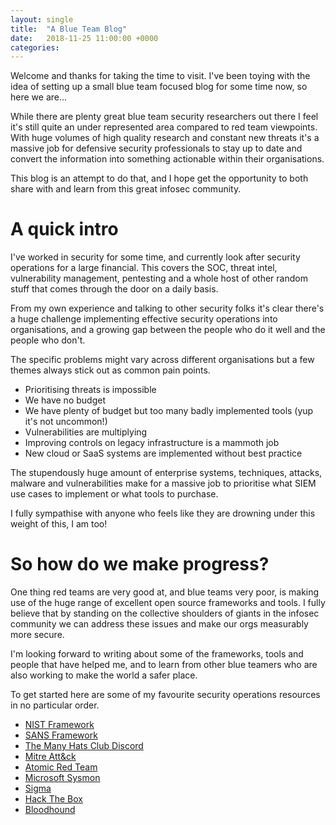 ```yaml
---
layout: single
title:  "A Blue Team Blog"
date:   2018-11-25 11:00:00 +0000
categories:
---
```


Welcome and thanks for taking the time to visit. I've been toying with the idea of setting up a small blue team focused blog for some time now, so here we are... 

While there are plenty great blue team security researchers out there I feel it's still quite an under represented area compared to red team viewpoints. With huge volumes of high quality research and constant new threats it's a massive job for defensive security professionals to stay up to date and convert the information into something actionable within their organisations. 

This blog is an attempt to do that, and I hope get the opportunity to both share with and learn from this great infosec community.

# A quick intro

I've worked in security for some time, and currently look after security operations for a large financial. This covers the SOC, threat intel, vulnerability management, pentesting and a whole host of other random stuff that comes through the door on a daily basis.

From my own experience and talking to other security folks it's clear there's a huge challenge implementing effective security operations into organisations, and a growing gap between the people who do it well and the people who don't. 

The specific problems might vary across different organisations but a few themes always stick out as common pain points.

- Prioritising threats is impossible
- We have no budget
- We have plenty of budget but too many badly implemented tools (yup it's not uncommon!)
- Vulnerabilities are multiplying
- Improving controls on legacy infrastructure is a mammoth job
- New cloud or SaaS systems are implemented without best practice

The stupendously huge amount of enterprise systems, techniques, attacks, malware and vulnerabilities make for a massive job to prioritise what SIEM use cases to implement or what tools to purchase. 

I fully sympathise with anyone who feels like they are drowning under this weight of this, I am too! 

# So how do we make progress? 

One thing red teams are very good at, and blue teams very poor, is making use of the huge range of excellent open source frameworks and tools. I fully believe that by standing on the collective shoulders of giants in the infosec community we can address these issues and make our orgs measurably more secure.

I'm looking forward to writing about some of the frameworks, tools and people that have helped me, and to learn from other blue teamers who are also working to make the world a safer place.

To get started here are some of my favourite security operations resources in no particular order.

- [NIST Framework](https://www.nist.gov/cyberframework)
- [SANS Framework](https://www.sans.org/critical-security-controls)
- [The Many Hats Club Discord](https://twitter.com/TheManyHatsClub)
- [Mitre Att&ck](https://attack.mitre.org/)
- [Atomic Red Team](https://github.com/redcanaryco/atomic-red-team)
- [Microsoft Sysmon](https://docs.microsoft.com/en-us/sysinternals/downloads/sysmon)
- [Sigma](https://github.com/Neo23x0/sigma)
- [Hack The Box](https://www.hackthebox.eu/)
- [Bloodhound](https://github.com/BloodHoundAD/BloodHound)